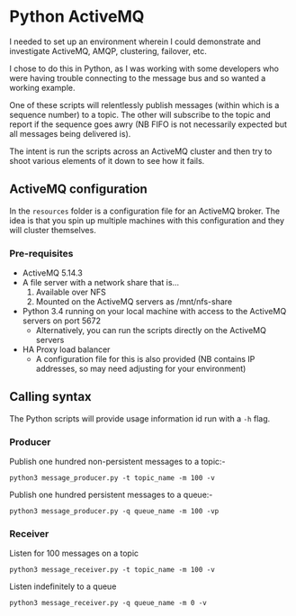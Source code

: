 # Python ActiveMQ

I needed to set up an environment wherein I could demonstrate and investigate ActiveMQ, AMQP, clustering, failover, etc.

I chose to do this in Python, as I was working with some developers who were having trouble connecting to the message bus and so wanted a working example.

One of these scripts will relentlessly publish messages (within which is a sequence number) to a topic.  The other will subscribe to the topic and report if the sequence goes awry (NB FIFO is not necessarily expected but all messages being delivered is).

The intent is run the scripts across an ActiveMQ cluster and then try to shoot various elements of it down to see how it fails.

## ActiveMQ configuration

In the `resources` folder is a configuration file for an ActiveMQ broker.  The idea is that you spin up multiple machines with this configuration and they will cluster themselves.

### Pre-requisites

- ActiveMQ 5.14.3
- A file server with a network share that is...
  1. Available over NFS
  1. Mounted on the ActiveMQ servers as /mnt/nfs-share
- Python 3.4 running on your local machine with access to the ActiveMQ servers on port 5672
  - Alternatively, you can run the scripts directly on the ActiveMQ servers
- HA Proxy load balancer
  - A configuration file for this is also provided (NB contains IP addresses, so may need adjusting for your environment)

## Calling syntax

The Python scripts will provide usage information id run with a `-h` flag.

### Producer

Publish one hundred non-persistent messages to a topic:-

    python3 message_producer.py -t topic_name -m 100 -v

Publish one hundred persistent messages to a queue:-

    python3 message_producer.py -q queue_name -m 100 -vp

### Receiver

Listen for 100 messages on a topic

    python3 message_receiver.py -t topic_name -m 100 -v

Listen indefinitely to a queue

    python3 message_receiver.py -q queue_name -m 0 -v
